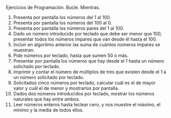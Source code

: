 Ejercicios de Programación.
 Bucle. Mientras.
1.	Presenta por pantalla los números del 1 al 100.
2.	Presenta por pantalla los números del 100 al 0.
3.	Presenta por pantalla los números pares del 1 al 100.
4.	Dado un número introducido por teclado que debe ser menor que 100, presentar todos los números impares que van desde él hasta el 100.
5.	Incluir en algoritmo anterior las suma de cuántos números impares se muestran.
6.	Pide números por teclado, hasta que sumen 50 o más.
7.	Presentar por pantalla los números que hay desde el 1 hasta un número solicitado por teclado.
8.	Imprimir y contar el número de múltiplos de tres que existen desde el 1 a un número solicitado por teclado.
9.	Solicitados cinco números por teclado, calcular cuál es el de mayor valor y cuál el de menor y mostrarlos por pantalla.
10.	Dados dos números introducidos por teclado, mostrar los números naturales que hay entre ambos.
11.	Leer números enteros hasta teclear cero, y nos muestre el máximo, el mínimo y la media de todos ellos.
